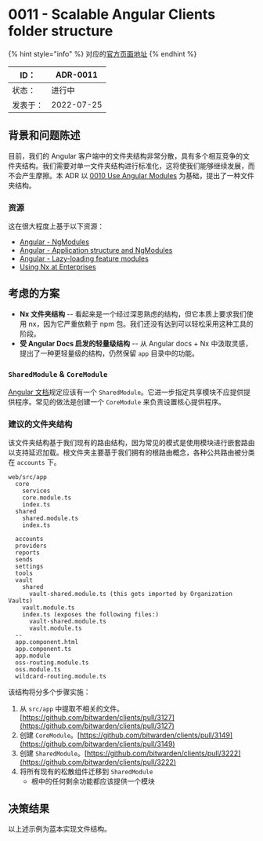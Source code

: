 # 0011 - Scalable Angular Clients folder structure

{% hint style="info" %}
对应的[官方页面地址](https://contributing.bitwarden.com/architecture/adr/angular-folder-structure)
{% endhint %}

| ID：  | ADR-0011   |
| ---- | ---------- |
| 状态：  | 进行中        |
| 发表于： | 2022-07-25 |

## 背景和问题陈述​ <a href="#context-and-problem-statement" id="context-and-problem-statement"></a>

目前，我们的 Angular 客户端中的文件夹结构非常分散，具有多个相互竞争的文件夹结构。我们需要对单一文件夹结构进行标准化，这将使我们能够继续发展，而不会产生摩擦。本 ADR 以  [0010 Use Angular Modules](https://contributing.bitwarden.com/architecture/adr/angular-ngmodules) 为基础，提出了一种文件夹结构。

### 资源​ <a href="#resources" id="resources"></a>

这在很大程度上基于以下资源：

* [Angular - NgModules](https://angular.io/guide/ngmodules)
* [Angular - Application structure and NgModules](https://angular.io/guide/styleguide#application-structure-and-ngmodules)
* [Angular - Lazy-loading feature modules](https://angular.io/guide/lazy-loading-ngmodules)
* [Using Nx at Enterprises](https://nx.dev/guides/monorepo-nx-enterprise)

## 考虑的方案​ <a href="#considered-options" id="considered-options"></a>

* **Nx 文件夹结构** -- 看起来是一个经过深思熟虑的结构，但它本质上要求我们使用 nx，因为它严重依赖于 npm 包。我们还没有达到可以轻松采用这种工具的阶段。
* **受 Angular Docs 启发的轻量级结构** -- 从 Angular docs + Nx 中汲取灵感，提出了一种更轻量级的结构，仍然保留 `app` 目录中的功能。

### `SharedModule` & `CoreModule` <a href="#sharedmodule--coremodule" id="sharedmodule--coremodule"></a>

[Angular 文档](https://angular.io/guide/module-types#shared-ngmodules)规定应该有一个 `SharedModule`。它进一步指定共享模块不应提供提供程序。常见的做法是创建一个 `CoreModule` 来负责设置核心提供程序。

### 建议的文件夹结构​ <a href="#proposed-folder-structure" id="proposed-folder-structure"></a>

该文件夹结构基于我们现有的路由结构，因为常见的模式是使用模块进行嵌套路由以支持延迟加载。根文件夹主要基于我们拥有的根路由概念，各种公共路由被分类在 `accounts` 下。

```
web/src/app
  core
    services
    core.module.ts
    index.ts
  shared
    shared.module.ts
    index.ts

  accounts
  providers
  reports
  sends
  settings
  tools
  vault
    shared
      vault-shared.module.ts (this gets imported by Organization Vaults)
    vault.module.ts
    index.ts (exposes the following files:)
      vault-shared.module.ts
      vault.module.ts
  --
  app.component.html
  app.component.ts
  app.module
  oss-routing.module.ts
  oss.module.ts
  wildcard-routing.module.ts
```

该结构将分多个步骤实施：

1. 从 `src/app` 中提取不相关的文件。[https://github.com/bitwarden/clients/pull/3127](https://github.com/bitwarden/clients/pull/3127)
2. 创建 `CoreModule`。[https://github.com/bitwarden/clients/pull/3149](https://github.com/bitwarden/clients/pull/3149)
3. 创建 `SharedModule`。[https://github.com/bitwarden/clients/pull/3222](https://github.com/bitwarden/clients/pull/3222)
4. 将所有现有的松散组件迁移到 `SharedModule`
   * 根中的任何剩余功能都应该提供一个模块

## 决策结果​ <a href="#decision-outcome" id="decision-outcome"></a>

以上述示例为蓝本实现文件结构。
